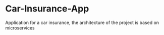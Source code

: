 # Car-Insurance-App
Application for a car insurance, the architecture of the project is based on microservices
